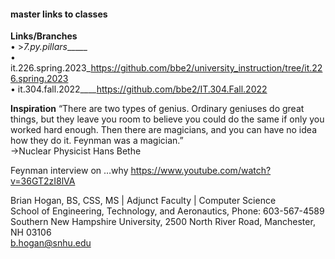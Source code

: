 #### master links to classes <please advise of broken links>  

**Links/Branches**  
• >_7.py.pillars______  
• it.226.spring.2023_https://github.com/bbe2/university_instruction/tree/it.226.spring.2023  
• it.304.fall.2022____https://github.com/bbe2/IT.304.Fall.2022  

**Inspiration**
“There are two types of genius. Ordinary geniuses do great things, but they leave you room to believe you could do the same if only you worked hard enough.  Then there are magicians, and you can have no idea how they do it. Feynman was a magician.”  
->Nuclear Physicist Hans Bethe  
 
Feynman interview on …why  https://www.youtube.com/watch?v=36GT2zI8lVA  

Brian Hogan, BS, CSS, MS | Adjunct Faculty | Computer Science   
School of Engineering, Technology, and Aeronautics, Phone: 603-567-4589   
Southern New Hampshire University, 2500 North River Road, Manchester, NH 03106  
b.hogan@snhu.edu
